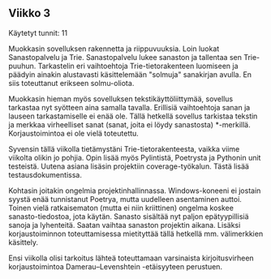 ## Viikko 3  
Käytetyt tunnit: 11

Muokkasin sovelluksen rakennetta ja riippuvuuksia. Loin luokat Sanastopalvelu ja Trie. Sanastopalvelu lukee sanaston ja tallentaa sen Trie-puuhun. Tarkastelin eri vaihtoehtoja Trie-tietorakenteen luomiseen ja päädyin ainakin alustavasti käsittelemään "solmuja" sanakirjan avulla. En siis toteuttanut erikseen solmu-oliota. 

Muokkasin hieman myös sovelluksen tekstikäyttöliittymää, sovellus tarkastaa nyt syötteen aina samalla tavalla. Erillisiä vaihtoehtoja sanan ja lauseen tarkastamiselle ei enää ole. Tällä hetkellä sovellus tarkistaa tekstin ja merkkaa virheelliset sanat (sanat, joita ei löydy sanastosta) *-merkillä. Korjaustoimintoa ei ole vielä toteutettu. 

Syvensin tällä viikolla tietämystäni Trie-tietorakenteesta, vaikka viime viikolta olikin jo pohjia. Opin lisää myös Pylintistä, Poetrysta ja Pythonin unit testeistä. Uutena asiana lisäsin projektiin coverage-työkalun. Tästä lisää testausdokumentissa. 

Kohtasin joitakin ongelmia projektinhallinnassa. Windows-koneeni ei jostain syystä enää tunnistanut Poetrya, mutta uudelleen asentaminen auttoi. Toinen vielä ratkaisematon (mutta ei niin kriittinen) ongelma koskee sanasto-tiedostoa, jota käytän. Sanasto sisältää nyt paljon epätyypillisiä sanoja ja lyhenteitä. Saatan vaihtaa sanaston projektin aikana. Lisäksi korjaustoiminnon toteuttamisessa mietityttää tällä hetkellä mm. välimerkkien käsittely.

Ensi viikolla olisi tarkoitus lähteä toteuttamaan varsinaista kirjoitusvirheen korjaustoimintoa Damerau–Levenshtein -etäisyyteen perustuen.
